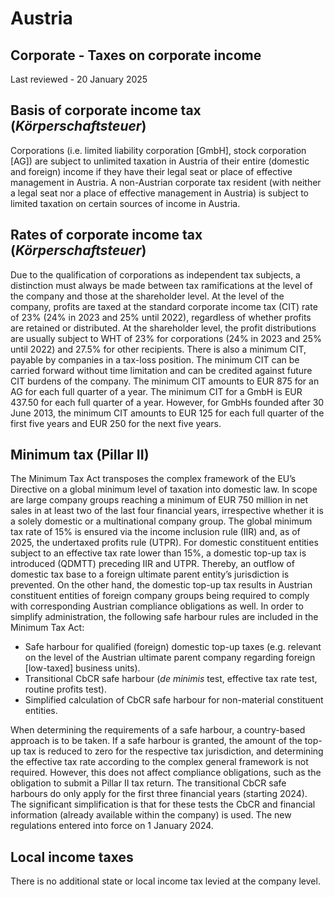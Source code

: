 # Austria
## Corporate - Taxes on corporate income
Last reviewed - 20 January 2025
## Basis of corporate income tax (_Körperschaftsteuer_)
Corporations (i.e. limited liability corporation [GmbH], stock corporation [AG]) are subject to unlimited taxation in Austria of their entire (domestic and foreign) income if they have their legal seat or place of effective management in Austria. A non-Austrian corporate tax resident (with neither a legal seat nor a place of effective management in Austria) is subject to limited taxation on certain sources of income in Austria.
## Rates of corporate income tax (_Körperschaftsteuer_)
Due to the qualification of corporations as independent tax subjects, a distinction must always be made between tax ramifications at the level of the company and those at the shareholder level. At the level of the company, profits are taxed at the standard corporate income tax (CIT) rate of 23% (24% in 2023 and 25% until 2022), regardless of whether profits are retained or distributed. 
At the shareholder level, the profit distributions are usually subject to WHT of 23% for corporations (24% in 2023 and 25% until 2022) and 27.5% for other recipients.
There is also a minimum CIT, payable by companies in a tax-loss position. The minimum CIT can be carried forward without time limitation and can be credited against future CIT burdens of the company.
The minimum CIT amounts to EUR 875 for an AG for each full quarter of a year.
The minimum CIT for a GmbH is EUR 437.50 for each full quarter of a year. However, for GmbHs founded after 30 June 2013, the minimum CIT amounts to EUR 125 for each full quarter of the first five years and EUR 250 for the next five years. 
## Minimum tax (Pillar II) 
The Minimum Tax Act transposes the complex framework of the EU’s Directive on a global minimum level of taxation into domestic law. In scope are large company groups reaching a minimum of EUR 750 million in net sales in at least two of the last four financial years, irrespective whether it is a solely domestic or a multinational company group.
The global minimum tax rate of 15% is ensured via the income inclusion rule (IIR) and, as of 2025, the undertaxed profits rule (UTPR). For domestic constituent entities subject to an effective tax rate lower than 15%, a domestic top-up tax is introduced (QDMTT) preceding IIR and UTPR. Thereby, an outflow of domestic tax base to a foreign ultimate parent entity’s jurisdiction is prevented. On the other hand, the domestic top-up tax results in Austrian constituent entities of foreign company groups being required to comply with corresponding Austrian compliance obligations as well.
In order to simplify administration, the following safe harbour rules are included in the Minimum Tax Act:
  * Safe harbour for qualified (foreign) domestic top-up taxes (e.g. relevant on the level of the Austrian ultimate parent company regarding foreign [low-taxed] business units).
  * Transitional CbCR safe harbour (_de minimis_ test, effective tax rate test, routine profits test).
  * Simplified calculation of CbCR safe harbour for non-material constituent entities.


When determining the requirements of a safe harbour, a country-based approach is to be taken. If a safe harbour is granted, the amount of the top-up tax is reduced to zero for the respective tax jurisdiction, and determining the effective tax rate according to the complex general framework is not required. However, this does not affect compliance obligations, such as the obligation to submit a Pillar II tax return.
The transitional CbCR safe harbours do only apply for the first three financial years (starting 2024). The significant simplification is that for these tests the CbCR and financial information (already available within the company) is used.
The new regulations entered into force on 1 January 2024.
## Local income taxes
There is no additional state or local income tax levied at the company level.
